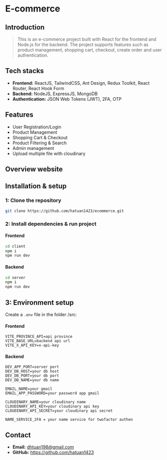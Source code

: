 # E-commerce

## Introduction

> This is an e-commerce project built with React for the frontend and Node.js for the backend. The project supports features such as product management, shopping cart, checkout, create order and user authentication.

## Tech stacks

- **Frontend:** ReactJS, TailwindCSS, Ant Design, Redux Toolkit, React Router, React Hook Form
- **Backend:** NodeJS, ExpressJS, MongoDB
- **Authentication:** JSON Web Tokens (JWT), 2FA, OTP

## Features

- User Registration/Login
- Product Management
- Shopping Cart & Checkout
- Product Filtering & Search
- Admin management
- Upload multiple file with cloudinary

## Overview website

## Installation & setup

### 1: Clone the repository

```bash
git clone https://github.com/hatuan1423/ecommerce.git
```

### 2: Install dependencies & run project

#### Frontend

```bash
cd client
npm i
npm run dev
```

#### Backend

```bash
cd server
npm i
npm run dev
```

## 3: Environment setup

Create a `.env` file in the folder /src:

#### Frontend

```env
VITE_PROVINCE_API=api province
VITE_BASE_URL=backend api url
VITE_X_API_KEY=x-api-key
```

#### Backend

```env
DEV_APP_PORT=server port
DEV_DB_HOST=your db host
DEV_DB_PORT=your db port
DEV_DB_NAME=your db name

EMAIL_NAME=your gmail
EMAIL_APP_PASSWORD=your password app gmail

CLOUDINARY_NAME=your cloudinary name
CLOUDINARY_API_KEY=your cloudinary api key
CLOUDINARY_API_SECRET=your cloudinary api secret

NAME_SERVICE_2FA = your name service for twofactor authen

```

## Contact

- **Email:** dhtuan198@gmail.com
- **GitHub:** https://github.com/hatuan1423
